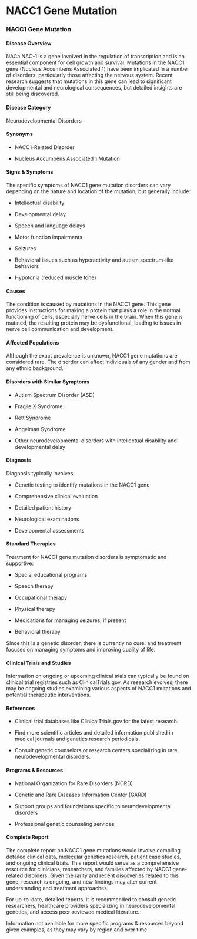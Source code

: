 # NACC1 Gene Mutation
### NACC1 Gene Mutation

#### Disease Overview
NACa NAC-1 is a gene involved in the regulation of transcription and is an essential component for cell growth and survival. Mutations in the NACC1 gene (Nucleus Accumbens Associated 1) have been implicated in a number of disorders, particularly those affecting the nervous system. Recent research suggests that mutations in this gene can lead to significant developmental and neurological consequences, but detailed insights are still being discovered.

#### Disease Category
Neurodevelopmental Disorders

#### Synonyms
- NACC1-Related Disorder
- Nucleus Accumbens Associated 1 Mutation

#### Signs & Symptoms
The specific symptoms of NACC1 gene mutation disorders can vary depending on the nature and location of the mutation, but generally include:
- Intellectual disability
- Developmental delay
- Speech and language delays
- Motor function impairments
- Seizures
- Behavioral issues such as hyperactivity and autism spectrum-like behaviors
- Hypotonia (reduced muscle tone)

#### Causes
The condition is caused by mutations in the NACC1 gene. This gene provides instructions for making a protein that plays a role in the normal functioning of cells, especially nerve cells in the brain. When this gene is mutated, the resulting protein may be dysfunctional, leading to issues in nerve cell communication and development.

#### Affected Populations
Although the exact prevalence is unknown, NACC1 gene mutations are considered rare. The disorder can affect individuals of any gender and from any ethnic background. 

#### Disorders with Similar Symptoms
- Autism Spectrum Disorder (ASD)
- Fragile X Syndrome
- Rett Syndrome
- Angelman Syndrome
- Other neurodevelopmental disorders with intellectual disability and developmental delay

#### Diagnosis
Diagnosis typically involves:
- Genetic testing to identify mutations in the NACC1 gene
- Comprehensive clinical evaluation
- Detailed patient history
- Neurological examinations
- Developmental assessments

#### Standard Therapies
Treatment for NACC1 gene mutation disorders is symptomatic and supportive:
- Special educational programs
- Speech therapy
- Occupational therapy
- Physical therapy
- Medications for managing seizures, if present
- Behavioral therapy

Since this is a genetic disorder, there is currently no cure, and treatment focuses on managing symptoms and improving quality of life.

#### Clinical Trials and Studies
Information on ongoing or upcoming clinical trials can typically be found on clinical trial registries such as ClinicalTrials.gov. As research evolves, there may be ongoing studies examining various aspects of NACC1 mutations and potential therapeutic interventions.

#### References
- Clinical trial databases like ClinicalTrials.gov for the latest research.
- Find more scientific articles and detailed information published in medical journals and genetics research periodicals.
- Consult genetic counselors or research centers specializing in rare neurodevelopmental disorders.

#### Programs & Resources
- National Organization for Rare Disorders (NORD) 
- Genetic and Rare Diseases Information Center (GARD)
- Support groups and foundations specific to neurodevelopmental disorders
- Professional genetic counseling services

#### Complete Report
The complete report on NACC1 gene mutations would involve compiling detailed clinical data, molecular genetics research, patient case studies, and ongoing clinical trials. This report would serve as a comprehensive resource for clinicians, researchers, and families affected by NACC1 gene-related disorders. Given the rarity and recent discoveries related to this gene, research is ongoing, and new findings may alter current understanding and treatment approaches.

For up-to-date, detailed reports, it is recommended to consult genetic researchers, healthcare providers specializing in neurodevelopmental genetics, and access peer-reviewed medical literature.

Information not available for more specific programs & resources beyond given examples, as they may vary by region and over time.
